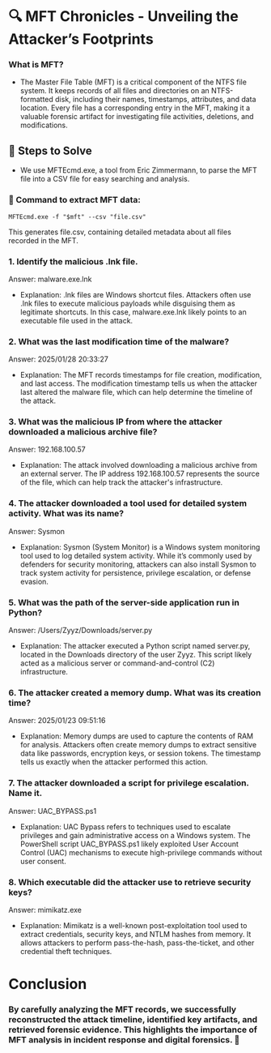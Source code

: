 # 🔍 MFT Chronicles - Unveiling the Attacker’s Footprints
###  What is MFT?
- The Master File Table (MFT) is a critical component of the NTFS file system. It keeps records of all files and directories on an NTFS-formatted disk, including their names, timestamps, attributes, and data location. Every file has a corresponding entry in the MFT, making it a valuable forensic artifact for investigating file activities, deletions, and modifications.

## 📌 Steps to Solve
- We use MFTEcmd.exe, a tool from Eric Zimmermann, to parse the MFT file into a CSV file for easy searching and analysis.

### 🔹 Command to extract MFT data:
```
MFTEcmd.exe -f "$mft" --csv "file.csv"
```
This generates file.csv, containing detailed metadata about all files recorded in the MFT.

###  1. Identify the malicious .lnk file.
Answer: malware.exe.lnk
- Explanation: .lnk files are Windows shortcut files. Attackers often use .lnk files to execute malicious payloads while disguising them as legitimate shortcuts. In this case, malware.exe.lnk likely points to an executable file used in the attack.

###  2. What was the last modification time of the malware?
Answer: 2025/01/28 20:33:27
- Explanation: The MFT records timestamps for file creation, modification, and last access. The modification timestamp tells us when the attacker last altered the malware file, which can help determine the timeline of the attack.

###  3. What was the malicious IP from where the attacker downloaded a malicious archive file?
Answer: 192.168.100.57
- Explanation: The attack involved downloading a malicious archive from an external server. The IP address 192.168.100.57 represents the source of the file, which can help track the attacker's infrastructure.

###  4. The attacker downloaded a tool used for detailed system activity. What was its name?
Answer: Sysmon
- Explanation: Sysmon (System Monitor) is a Windows system monitoring tool used to log detailed system activity. While it’s commonly used by defenders for security monitoring, attackers can also install Sysmon to track system activity for persistence, privilege escalation, or defense evasion.

###  5. What was the path of the server-side application run in Python?
Answer: /Users/Zyyz/Downloads/server.py
- Explanation: The attacker executed a Python script named server.py, located in the Downloads directory of the user Zyyz. This script likely acted as a malicious server or command-and-control (C2) infrastructure.

###  6. The attacker created a memory dump. What was its creation time?
Answer: 2025/01/23 09:51:16
- Explanation: Memory dumps are used to capture the contents of RAM for analysis. Attackers often create memory dumps to extract sensitive data like passwords, encryption keys, or session tokens. The timestamp tells us exactly when the attacker performed this action.

###  7. The attacker downloaded a script for privilege escalation. Name it.
Answer: UAC_BYPASS.ps1
- Explanation: UAC Bypass refers to techniques used to escalate privileges and gain administrative access on a Windows system. The PowerShell script UAC_BYPASS.ps1 likely exploited User Account Control (UAC) mechanisms to execute high-privilege commands without user consent.

###  8. Which executable did the attacker use to retrieve security keys?
Answer: mimikatz.exe
- Explanation: Mimikatz is a well-known post-exploitation tool used to extract credentials, security keys, and NTLM hashes from memory. It allows attackers to perform pass-the-hash, pass-the-ticket, and other credential theft techniques.

#  Conclusion
### By carefully analyzing the MFT records, we successfully reconstructed the attack timeline, identified key artifacts, and retrieved forensic evidence. This highlights the importance of MFT analysis in incident response and digital forensics. 🚀
